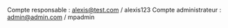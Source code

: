Compte responsable : alexis@test.com / alexis123 
Compte administrateur : admin@admin.com  / mpadmin
